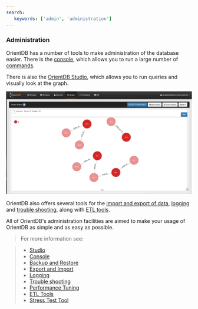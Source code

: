 ```yaml
---
search:
   keywords: ['admin', 'administration']
---
```


<!-- proofread 2015-01-06 SAM -->

### Administration

OrientDB has a number of tools to make administration of the database easier. There is the [console](Tutorial-Run-the-console.md), which allows you to run a large number of [commands](Console-Commands.md).

There is also the [OrientDB Studio](studio/Studio-Home-page.md), which allows you to run queries and visually look at the graph. 

![GraphEditor](images/GraphEditor.png)

OrientDB also offers several tools for the [import and export of data](Export-and-Import.md), [logging](Logging.md) and [trouble shooting](Troubleshooting.md), along with [ETL tools](ETL-Introduction.md). 

All of OrientDB's administration facilities are aimed to make your usage of OrientDB as simple and as easy as possible. 

>For more information see:

>- [Studio](studio/Studio-Home-page.md)
>- [Console](Console-Commands.md)
>- [Backup and Restore](Backup-and-Restore.md)
>- [Export and Import](Export-and-Import.md)
>- [Logging](Logging.md)
>- [Trouble shooting](Troubleshooting.md)
>- [Performance Tuning](Performance-Tuning.md)
>- [ETL Tools](ETL-Introduction.md)
>- [Stress Test Tool](Stress-Test-Tool.md)
